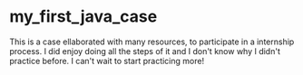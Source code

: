 # my_first_java_case
This is a case ellaborated with many resources, to participate in a internship process. I did enjoy doing all the steps of it and I don't know why I didn't practice before. I can't wait to start practicing more!
